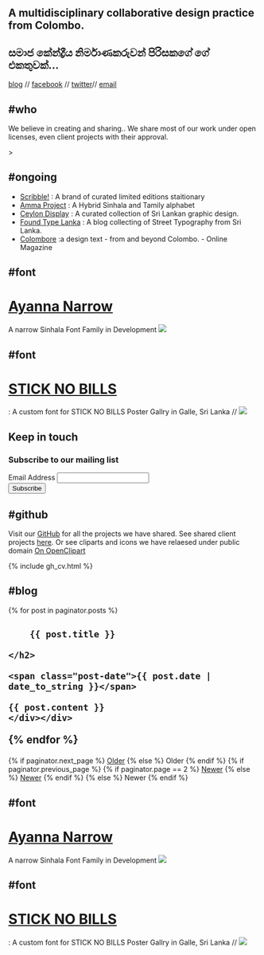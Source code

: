 
<style>
.content {
<!--background:#eee;-->
padding: 10px;
}
</style>

<!-- Grid 2/3 and 1/3-->
<div class="grid grid-pad">
<div class="col-1-1">
<div class="content">
</div>
</div>
</div>
<!-- Grid 1/2 -->
<div class="grid grid-pad">
<div class="col-1-2 mobile-col-1-2">
<div class="content">

<h2> A multidisciplinary collaborative design practice from Colombo.</h2>

<h2 class='sinhala'>සමාජ කේන්ද්‍රීය නිර්මාණකරුවන් පිරිසකගේ ගේ එකතුවක්...</h2>

</div>
</div>
<div class="col-1-2 mobile-col-1-2">
<div class="content">
</div>
</div>

<div class="col-1-2 mobile-col-1-1">
<div class="content">

</div>
</div>
<div class="col-1-2 mobile-col-1-2 hide-on-mobile">
<div class="content">


</div>
</div>
</div>
<!-- Grid 1/3 -->
<div class="grid grid-pad">
<div class="col-1-3 mobile-col-1-3">
<div class="content">

<a href="http://blog.mooniak.com">blog</a> //
<a href="https://www.facebook.com/mooniak">facebook</a> //
<a href="https://twitter.com/_mooniak">twitter</a>//
<a href="mailto:hello@mooniak.com?subject=Hi%20mooniak">email</a> 

</div>
</div>
<div class="col-1-3 mobile-col-1-3">
<div class="content">

</div>
</div>
<div class="col-1-3 mobile-col-1-3">
<div class="content">

</div>
</div>
</div>
<!-- Grid 1/3 -->
<div class="grid grid-pad">
<div class="col-1-3 mobile-col-1-3 push-1-3">
<div class="content">
</div>
</div>
<div class="col-1-3 mobile-col-1-3 push-1-3">
<div class="content">
</div>
</div>
</div>
<!-- Grid 1/4 -->
<div class="grid grid-pad">
<div class="col-1-4">
<div class="tile">
<h2>#who</h2>

<p>We believe in creating and sharing.. We share most of our work under open licenses, even client projects with their approval.</p>>

<h2>#ongoing</h2>

<ul>

<li> <a href="https://www.facebook.com/doscribble">Scribble!</a>
: A brand of curated limited editions staitionary
</li>

<li><a href="https://github.com/pathumego/other-letter">Amma Project</a>
: A Hybrid Sinhala and Tamily alphabet
</li>
<li><a href="http://ceylondisplay.com/">Ceylon Display</a>
: A curated collection of Sri Lankan graphic design.
</li>
<li><a href="http://foundtypelanka.tumblr.com">Found Type Lanka</a>
: A blog collecting of Street Typography from Sri Lanka. </a>
</li>
<li><a href="http://colombore.org">Colombore</a>
:a design text - from and beyond Colombo. - Online Magazine </a>
</li>
</ul>

</div>

</div>
<div class="col-1-4">

</div>
<div class="col-1-4">
<div class="tile">
<h2>#font</h2>

<h1><a href="http://blog.mooniak.com/tagged/AyannaNarrow/">Ayanna Narrow</a> </h1>


A narrow Sinhala Font Family in Development  <img src="https://raw.githubusercontent.com/mooniak/mooniak-web/gh-pages/images/snb.png">

</div>
<div class="tile">
<h2>#font</h2>
<h1><a href="http://mooniak.com/stick-no-bills/">STICK NO BILLS</a> </h1>


: A custom font for STICK NO BILLS Poster Gallry in Galle, Sri Lanka // 
 <img src="https://raw.githubusercontent.com/mooniak/mooniak-web/gh-pages/images/snb.png">


</div></div>
<div class="col-1-4">
<div class="content">
<h2>Keep in touch</h2>


<!-- Begin MailChimp Signup Form -->
<div id="mc_embed_signup">
<form action="//mooniak.us9.list-manage.com/subscribe/post?u=5ebf858ebe5c6b1b0f5f64ff2&amp;id=6deb2bc6ca" method="post" id="mc-embedded-subscribe-form" name="mc-embedded-subscribe-form" class="validate" target="_blank" novalidate>
<div id="mc_embed_signup_scroll">
<h3>Subscribe to our mailing list</h3>
<div class="mc-field-group">
<label for="mce-EMAIL">Email Address </label>
<input type="email" value="" name="EMAIL" class="required email" id="mce-EMAIL">
</div>
<div id="mce-responses" class="clear">
<div class="response" id="mce-error-response" style="display:none"></div>
<div class="response" id="mce-success-response" style="display:none"></div>
</div>    <!-- real people should not fill this in and expect good things - do not remove this or risk form bot signups-->
<div style="position: absolute; left: -5000px;"><input type="text" name="b_5ebf858ebe5c6b1b0f5f64ff2_6deb2bc6ca" tabindex="-1" value=""></div>
<div class="clear"><input type="submit" value="Subscribe" name="subscribe" id="mc-embedded-subscribe" class="button"></div>
</div>
</form>
</div>
</div>
</div>
</div>

<!-- Grid 1/10 -->
<div class="grid grid-pad">
<div class="col-1-10">
<div class="content">

</div>
</div>
<div class="col-1-10">
<div class="content">

</div>
</div>
<div class="col-1-10">
<div class="content">

</div>
</div>
<div class="col-1-10">
<div class="content">

</div>
</div>
<div class="col-1-10">
<div class="content">

</div>
</div>
<div class="col-1-10">
<div class="content">

</div>
</div>
<div class="col-1-10">
<div class="content">

</div>
</div>
<div class="col-1-10">
<div class="content">

</div>
</div>
<div class="col-1-10">
<div class="content">

</div>
</div>
<div class="col-1-10">
<div class="content">

</div>
</div>
</div>
<!-- Grid 1/11 -->
<div class="grid grid-pad">
<div class="col-1-11">
<div class="content">

</div>
</div>
<div class="col-1-11">
<div class="content">

</div>
</div>
<div class="col-1-11">
<div class="content">

</div>
</div>
<div class="col-1-11">
<div class="content">

</div>
</div>
<div class="col-1-11">
<div class="content">

</div>
</div>
<div class="col-1-11">
<div class="content">

</div>
</div>
<div class="col-1-11">
<div class="content">

</div>
</div>
<div class="col-1-11">
<div class="content">

</div>
</div>
<div class="col-1-11">
<div class="content">

</div>
</div>
<div class="col-1-11">
<div class="content">

</div>
</div>
<div class="col-1-11">
<div class="content">

</div>
</div>
</div>
<!-- Grid 1/12 -->
<div class="grid grid-pad">
<div class="col-1-12">
<div class="content">

</div>
</div>
<div class="col-1-12">
<div class="content">

</div>
</div>
<div class="col-1-12">
<div class="content">

</div>
</div>
<div class="col-1-12">
<div class="content">

</div>
</div>
<div class="col-1-12">
<div class="content">

</div>
</div>
<div class="col-1-12">
<div class="content">

</div>
</div>
<div class="col-1-12">
<div class="content">

</div>
</div>
<div class="col-1-12">
<div class="content">

</div>
</div>
<div class="col-1-12">
<div class="content">

</div>
</div>
<div class="col-1-12">
<div class="content">

</div>
</div>
<div class="col-1-12">
<div class="content">

</div>
</div>
<div class="col-1-12">
<div class="content">

</div>
</div>
</div>

<!-- 6/12 and 6/12 layout -->
<div class="grid grid-pad">
<div class="col-6-12">
<div class="content">
<h2>#github</h2>

Visit our [GitHub](http://github.com/mooniak) for all the projects we have shared. See shared client projects [here](http://github.com/mooniak). Or see cliparts and icons we have relaesed under public domain [On OpenClipart](https://openclipart.org/user-detail/mooniak)

{% include gh_cv.html %}
<br/>


</div>
</div>
<div class="col-6-12">
<div class="content">
<h2>#blog</h2>

<div class="posts">
  {% for post in paginator.posts %}
  <div class="tile">
  <div class="post">
    <h2 class="post-title">
      
        {{ post.title }}

    </h2>

    <span class="post-date">{{ post.date | date_to_string }}</span>

    {{ post.content }}
    </div></div>
  {% endfor %}
</div>

<div class="pagination">
  {% if paginator.next_page %}
    <a class="pagination-item older" href="{{ site.baseurl }}/page{{paginator.next_page}}">Older</a>
  {% else %}
    <span class="pagination-item older">Older</span>
  {% endif %}
  {% if paginator.previous_page %}
    {% if paginator.page == 2 %}
      <a class="pagination-item newer" href="{{ site.baseurl }}/">Newer</a>
    {% else %}
      <a class="pagination-item newer" href="{{ site.baseurl }}/page{{paginator.previous_page}}">Newer</a>
    {% endif %}
  {% else %}
    <span class="pagination-item newer">Newer</span>
  {% endif %}
</div>

</div>
</div>
</div>





<!-- Grid 1/4 -->
<div class="grid grid-pad">
<div class="col-1-4">
<div class="tile">

</div>

</div>
<div class="col-1-4">

</div>
<div class="col-1-4">
<div class="tile">
<h2>#font</h2>

<h1><a href="http://blog.mooniak.com/tagged/AyannaNarrow/">Ayanna Narrow</a> </h1>


A narrow Sinhala Font Family in Development  <img src="https://raw.githubusercontent.com/mooniak/mooniak-web/gh-pages/images/snb.png">

</div>
<div class="tile">
<h2>#font</h2>
<h1><a href="http://mooniak.com/stick-no-bills/">STICK NO BILLS</a> </h1>


: A custom font for STICK NO BILLS Poster Gallry in Galle, Sri Lanka // 
 <img src="https://raw.githubusercontent.com/mooniak/mooniak-web/gh-pages/images/snb.png">


</div></div>
<div class="col-1-4">
<div class="content">


</div>
</div>
</div>





